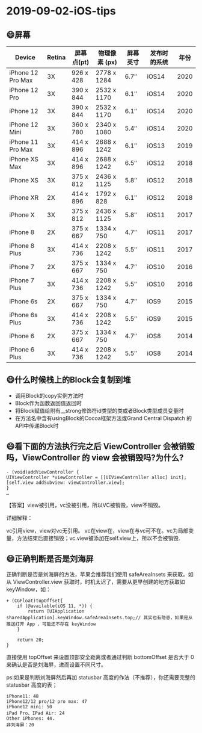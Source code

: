 # 2019-09-02-iOS-tips

## :smile:屏幕

| Device | Retina | 屏幕点(pt) | 物理像素 (px) | 屏幕英寸 | 发布时的系统 | 年份 |
| -- | -- | -- | -- | -- | -- | -- |
| iPhone 12 Pro Max | 3X | 926 x 428 | 2778 x 1284 | 6.7″ | iOS14 | 2020 |
| iPhone 12 Pro | 3X | 390 x 844 | 2532 x 1170 | 6.1″ | iOS14 | 2020 |
| iPhone 12 | 3X | 390 x 844 | 2532 x 1170 | 6.1″ | iOS14 | 2020 |
| iPhone 12 Mini | 3X | 360 x 780 | 2340 x 1080 | 5.4″ | iOS14 | 2020 |
| iPhone 11 Pro Max | 3X | 414 x 896 | 2688 x 1242 | 6.1″ | iOS13 | 2019 |
| iPhone XS Max | 3X | 414 x 896| 2688 x 1242 | 6.5″ | iOS12 | 2018 |
| iPhone XS | 3X | 375 x 812| 2436 x 1125 | 5.8″ | iOS12 | 2018 |
| iPhone XR | 2X | 414 x 896| 1792 x 828 | 6.1″ | iOS12 | 2018 |
| iPhone X | 3X | 375 x 812| 2436 x 1125 | 5.8″ | iOS11 | 2017 |
| iPhone 8 | 2X | 375 x 667| 1334 x 750 | 4.7″ | iOS11 | 2017 |
| iPhone 8 Plus | 3X | 414 x 736| 2208 x 1242 | 5.5″ | iOS11 | 2017 |
| iPhone 7 | 2X | 375 x 667| 1334 x 750 | 4.7″ | iOS10 | 2016 |
| iPhone 7 Plus | 3X | 414 x 736| 2208 x 1242 | 5.5″ | iOS10 | 2016 |
| iPhone 6s | 2X | 375 x 667| 1334 x 750 | 4.7″ | iOS9 | 2015 |
| iPhone 6s Plus | 3X | 414 x 736| 2208 x 1242 | 5.5″ | iOS9 | 2015 |
| iPhone 6 | 2X | 375 x 667| 1334 x 750 | 4.7″ | iOS8| 2014 |
| iPhone 6 Plus | 3X | 414 x 736| 2208 x 1242 | 5.5″ | iOS8 | 2014 |
## :smile:什么时候栈上的Block会复制到堆
- 调用Block的copy实例方法时
- Block作为函数返回值返回时
- 将Block赋值给附有__strong修饰符id类型的类或者Block类型成员变量时
- 在方法名中含有usingBlock的Cocoa框架方法或Grand Central Dispatch 的API中传递Block时

## :smile:看下面的方法执行完之后 ViewController 会被销毁吗，ViewController 的 view 会被销毁吗?为什么?
```
- (void)addViewController { 
UIViewController *viewController = [[UIViewContrnller alloc] init];
[self.view addSubview: viewController.view]; 
}
…
```
【答案】view被引用，vc没被引用，所以VC被销毁，view不销毁。

详细解释：

vc引用view，view对vc无引用。 vc在view在，view在与vc可不在。vc为局部变量，方法结束后直接销毁；vc.view被添加在self.view上，所以不会被销毁.

## :smile:正确判断是否是刘海屏
正确判断是否是刘海屏的方法，苹果会推荐我们使用 safeAreaInsets 来获取。如从 ViewController.view 获取时，时机太迟了，需要从更早创建的地方获取如 keyWindow，如：

```
+ (CGFloat)topOffset{
    if (@available(iOS 11, *)) {
        return [UIApplication sharedApplication].keyWindow.safeAreaInsets.top;// 其实也有隐患，如果是从推送打开 App ，可能还不存在 keyWindow
    }
    
    return 20;
}
```

直接使用 topOffset 来设置顶部安全距离或者通过判断 bottomOffset 是否大于 0 来确认是否是刘海屏，进而设置不同尺寸。

ps:如果是判断刘海屏然后再加 statusbar 高度的作法（不推荐），你还需要完整的 statusbar 高度的表；

```
iPhone11: 48
iPhone12/12 pro/12 pro max: 47
iPhone12 mini: 50
iPad Pro、IPad Air: 24
Other iPhones: 44.
非刘海屏：20
```

